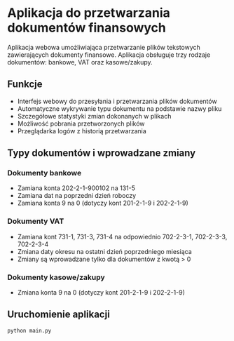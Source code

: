 # Aplikacja do przetwarzania dokumentów finansowych

Aplikacja webowa umożliwiająca przetwarzanie plików tekstowych zawierających dokumenty finansowe. Aplikacja obsługuje trzy rodzaje dokumentów: bankowe, VAT oraz kasowe/zakupy.

## Funkcje

- Interfejs webowy do przesyłania i przetwarzania plików dokumentów
- Automatyczne wykrywanie typu dokumentu na podstawie nazwy pliku
- Szczegółowe statystyki zmian dokonanych w plikach
- Możliwość pobrania przetworzonych plików
- Przeglądarka logów z historią przetwarzania

## Typy dokumentów i wprowadzane zmiany

### Dokumenty bankowe
- Zamiana konta 202-2-1-900102 na 131-5
- Zamiana dat na poprzedni dzień roboczy
- Zamiana konta 9 na 0 (dotyczy kont 201-2-1-9 i 202-2-1-9)

### Dokumenty VAT
- Zamiana kont 731-1, 731-3, 731-4 na odpowiednio 702-2-3-1, 702-2-3-3, 702-2-3-4
- Zmiana daty okresu na ostatni dzień poprzedniego miesiąca
- Zmiany są wprowadzane tylko dla dokumentów z kwotą > 0

### Dokumenty kasowe/zakupy
- Zmiana konta 9 na 0 (dotyczy kont 201-2-1-9 i 202-2-1-9)

## Uruchomienie aplikacji

```bash
python main.py
